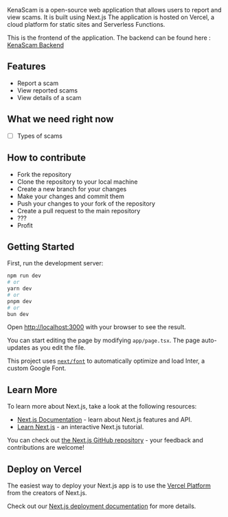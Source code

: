 
KenaScam is a open-source web application that allows users to report and view scams. It is built using Next.js The application is hosted on Vercel, a cloud platform for static sites and Serverless Functions.

This is the frontend of the application. The backend can be found here : [KenaScam Backend](https://github.com/farhan-helmy/kenascam-api)

## Features

- Report a scam
- View reported scams
- View details of a scam

## What we need right now

- [ ] Types of scams

## How to contribute

- Fork the repository
- Clone the repository to your local machine
- Create a new branch for your changes
- Make your changes and commit them
- Push your changes to your fork of the repository
- Create a pull request to the main repository
- ??? 
- Profit 

## Getting Started

First, run the development server:

```bash
npm run dev
# or
yarn dev
# or
pnpm dev
# or
bun dev
```

Open [http://localhost:3000](http://localhost:3000) with your browser to see the result.

You can start editing the page by modifying `app/page.tsx`. The page auto-updates as you edit the file.

This project uses [`next/font`](https://nextjs.org/docs/basic-features/font-optimization) to automatically optimize and load Inter, a custom Google Font.

## Learn More

To learn more about Next.js, take a look at the following resources:

- [Next.js Documentation](https://nextjs.org/docs) - learn about Next.js features and API.
- [Learn Next.js](https://nextjs.org/learn) - an interactive Next.js tutorial.

You can check out [the Next.js GitHub repository](https://github.com/vercel/next.js/) - your feedback and contributions are welcome!

## Deploy on Vercel

The easiest way to deploy your Next.js app is to use the [Vercel Platform](https://vercel.com/new?utm_medium=default-template&filter=next.js&utm_source=create-next-app&utm_campaign=create-next-app-readme) from the creators of Next.js.

Check out our [Next.js deployment documentation](https://nextjs.org/docs/deployment) for more details.
